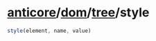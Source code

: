 # [anticore](../../../../../#reference)/[dom](../../#reference)/[tree](../#reference)/<a name="reference">style</a>

```js
style(element, name, value)
```